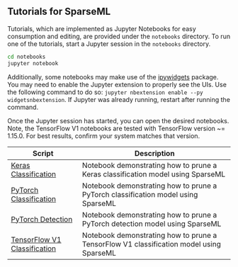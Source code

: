 <!--
Copyright (c) 2021 - present / Neuralmagic, Inc. All Rights Reserved.

Licensed under the Apache License, Version 2.0 (the "License");
you may not use this file except in compliance with the License.
You may obtain a copy of the License at

   http://www.apache.org/licenses/LICENSE-2.0

Unless required by applicable law or agreed to in writing,
software distributed under the License is distributed on an "AS IS" BASIS,
WITHOUT WARRANTIES OR CONDITIONS OF ANY KIND, either express or implied.
See the License for the specific language governing permissions and
limitations under the License.
-->

## Tutorials for SparseML
Tutorials, which are implemented as Jupyter Notebooks for easy consumption and editing, 
are provided under the `notebooks` directory.
To run one of the tutorials, start a Jupyter session in the `notebooks` directory.
```bash
cd notebooks
jupyter notebook
```

Additionally, some notebooks may make use of the [ipywidgets](https://github.com/jupyter-widgets/ipywidgets) package.
You may need to enable the Jupyter extension to properly see the UIs.
Use the following command to do so: `jupyter nbextension enable --py widgetsnbextension`.
If Jupyter was already running, restart after running the command.

Once the Jupyter session has started, you can open the desired notebooks.
Note, the TensorFlow V1 notebooks are tested with TensorFlow version ~= 1.15.0. 
For best results, confirm your system matches that version.

| Script     |      Description      |
|----------|-------------|
| [Keras Classification](https://github.com/neuralmagic/sparseml/blob/main/notebooks/keras_classification.ipynb)  | Notebook demonstrating how to prune a Keras classification model using SparseML |
| [PyTorch Classification](https://github.com/neuralmagic/sparseml/blob/main/notebooks/pytorch_classification.ipynb)  | Notebook demonstrating how to prune a PyTorch classification model using SparseML |
| [PyTorch Detection](https://github.com/neuralmagic/sparseml/blob/main/notebooks/pytorch_detection.ipynb)  | Notebook demonstrating how to prune a PyTorch detection model using SparseML |
| [TensorFlow V1 Classification](https://github.com/neuralmagic/sparseml/blob/main/notebooks/tensorflow_v1_classification.ipynb)  | Notebook demonstrating how to prune a TensorFlow V1 classification model using SparseML |
